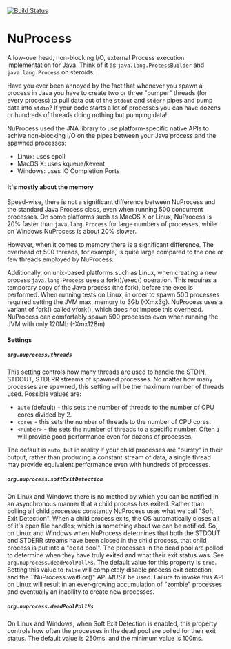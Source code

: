 [![Build Status](https://www.travis-ci.org/brettwooldridge/NuProcess.png?branch=master)](https://www.travis-ci.org/brettwooldridge/NuProcess)

NuProcess
=========

A low-overhead, non-blocking I/O, external Process execution implementation for Java.  Think of it as ``java.lang.ProcessBuilder``
and ``java.lang.Process`` on steroids.

Have you ever been annoyed by the fact that whenever you spawn a process in Java you have to create two or three "pumper"
threads (for every process) to pull data out of the ``stdout`` and ``stderr`` pipes and pump data into ``stdin``?  If your
code starts a lot of processes you can have dozens or hundreds of threads doing nothing but pumping data!

NuProcess used the JNA library to use platform-specific native APIs to achive non-blocking I/O on the pipes between your
Java process and the spawned processes:

 * Linux: uses epoll
 * MacOS X: uses kqueue/kevent
 * Windows: uses IO Completion Ports

#### It's mostly about the memory ####
Speed-wise, there is not a significant difference between NuProcess and the standard Java Process class, even when running
500 concurrent processes.  On some platforms such as MacOS X or Linux, NuProcess is 20% faster than ``java.lang.Process``
for large numbers of processes, while on Windows NuProcess is about 20% slower.

However, when it comes to memory there is a significant difference.  The overhead of 500 threads, for example, is quite
large compared to the one or few threads employed by NuProcess.

Additionally, on unix-based platforms such as Linux, when creating a new process ``java.lang.Process`` uses a fork()/exec()
operation.  This requires a temporary copy of the Java process (the fork), before the exec is performed.  When running
tests on Linux, in order to spawn 500 processes required setting the JVM max. memory to 3Gb (-Xmx3g).  NuProcess uses a
variant of fork() called vfork(), which does not impose this overhead.  NuProcess can comfortably spawn 500 processes
even when running the JVM with only 120Mb (-Xmx128m).

#### Settings ####

##### ``org.nuprocess.threads`` #####
This setting controls how many threads are used to handle the STDIN, STDOUT, STDERR streams of spawned processes.  No
matter how many processes are spawned, this setting will be the maximum number of threads used.  Possible values are:

 * ``auto`` (default) - this sets the number of threads to the number of CPU cores divided by 2.
 * ``cores`` - this sets the number of threads to the number of CPU cores.
 * ``<number>`` - the sets the number of threads to a specific number.  Often ``1`` will provide good performance even for dozens of processes.

The default is ``auto``, but in reality if your child processes are "bursty" in their output, rather than producing a
constant stream of data, a single thread may provide equivalent performance even with hundreds of processes.

##### ``org.nuprocess.softExitDetection`` #####
On Linux and Windows there is no method by which you can be notified in an asynchronous manner that a child process has
exited.  Rather than polling all child processes constantly NuProcess uses what we call "Soft Exit Detection".  When a
child process exits, the OS automatically closes all of it's open file handles; which __is__ something about we can be
notified.  So, on Linux and Windows when NuProcess determines that both the STDOUT and STDERR streams have been closed
in the child process, that child process is put into a "dead pool".  The processes in the dead pool are polled to 
determine when they have truly exited and what their exit status was.  See ``org.nuprocess.deadPoolPollMs``.  The default
value for this property is ``true``.  Setting this value to ``false`` will completely disable process exit detection,
and the ``NuProcess.waitFor()" API *MUST* be used.  Failure to invoke this API on Linux will result in an ever-growing
accumulation of "zombie" processes and eventually an inability to create new processes.

##### ``org.nuprocess.deadPoolPollMs`` #####
On Linux and Windows, when Soft Exit Detection is enabled, this property controls how often the processes in the dead
pool are polled for their exit status.  The default value is 250ms, and the minimum value is 100ms.

